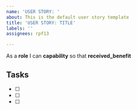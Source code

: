 ```yaml
---
name: 'USER STORY: '
about: This is the default user story template
title: 'USER STORY: TITLE'
labels: ''
assignees: rpf13

---
```


As a **role** I can **capability** so that **received_benefit**

## Tasks
- [ ] 
- [ ] 
- [ ]
